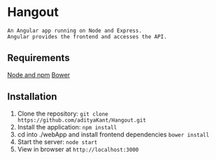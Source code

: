 # Hangout
    An Angular app running on Node and Express.
    Angular provides the frontend and accesses the API.
## Requirements
 [Node and npm](http://nodejs.org)
 [Bower](https://bower.io/)
 
 ## Installation
 
 1. Clone the repository: `git clone https://github.com/adityaKant/Hangout.git`
 2. Install the application: `npm install`
 3. cd into ./webApp and install frontend dependencies `bower install`
 3. Start the server: `node start`
 4. View in browser at `http://localhost:3000`